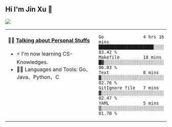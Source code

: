 
## Hi I'm Jin Xu 👋
![](https://komarev.com/ghpvc/?username=jiayouxujin&color=brightgreen&label=PROFILE+VIEWS)



<table align="center">
<tr>
<td valign="top" width="60%">

#### 🏋️‍♀️ <a href="https://github.com/jiayouxujin" target="_blank">Talking about Personal Stuffs</a>
<!-- recent_releases starts -->

- ⚡  I'm now learning CS-Knowledges.  
- 🏊‍♂️ Languages and Tools: Go、Java、Python、C
<!-- recent_releases ends -->
</td>
<td>
 
<!--START_SECTION:waka-->

```text
Go               4 hrs 16 mins   █████████████████████░░░░   83.42 %
Makefile         18 mins         █▓░░░░░░░░░░░░░░░░░░░░░░░   06.03 %
Text             8 mins          ▓░░░░░░░░░░░░░░░░░░░░░░░░   02.76 %
GitIgnore file   7 mins          ▓░░░░░░░░░░░░░░░░░░░░░░░░   02.47 %
YAML             5 mins          ▒░░░░░░░░░░░░░░░░░░░░░░░░   01.70 %
```

<!--END_SECTION:waka-->
 
</td>
</tr>
</table>





